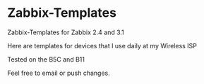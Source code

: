 Zabbix-Templates
================

Zabbix-Templates for Zabbix 2.4 and 3.1

Here are templates for devices that I use daily at my Wireless ISP

Tested on the B5C and B11

Feel free to email or push changes.


